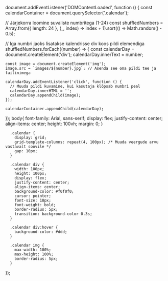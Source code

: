 
document.addEventListener('DOMContentLoaded', function () {
  const calendarContainer = document.querySelector('.calendar');

  // Järjekorra loomine suvaliste numbritega (1-24)
  const shuffledNumbers = Array.from({ length: 24 }, (_, index) => index + 1).sort(() => Math.random() - 0.5);

  // Iga numbri jaoks lisatakse kalendrisse div koos pildi elemendiga
  shuffledNumbers.forEach((number) => {
    const calendarDay = document.createElement('div');
    calendarDay.innerText = number;

    const image = document.createElement('img');
    image.src = `images/${number}.jpg`; // Asenda see oma pildi tee ja failinimega

    calendarDay.addEventListener('click', function () {
      // Muuda pildi kuvamine, kui kasutaja klõpsab numbri peal
      calendarDay.innerHTML = '';
      calendarDay.appendChild(image);
    });

    calendarContainer.appendChild(calendarDay);
  });
  body{
        font-family: Arial, sans-serif;
        display: flex;
        justify-content: center;
        align-items: center;
        height: 100vh;
        margin: 0;
      }
      
      .calendar {
        display: grid;
        grid-template-columns: repeat(4, 100px); /* Muuda veergude arvu vastavalt soovile */
        gap: 10px;
      }
      
      .calendar div {
        width: 100px;
        height: 100px;
        display: flex;
        justify-content: center;
        align-items: center;
        background-color: #f0f0f0;
        cursor: pointer;
        font-size: 18px;
        font-weight: bold;
        border-radius: 5px;
        transition: background-color 0.3s;
      }
      
      .calendar div:hover {
        background-color: #ddd;
      }
      
      .calendar img {
        max-width: 100%;
        max-height: 100%;
        border-radius: 5px;
      }
});

